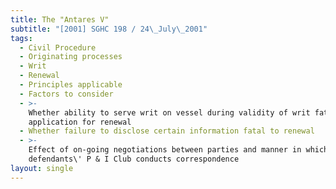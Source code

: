 ```yaml
---
title: The "Antares V"
subtitle: "[2001] SGHC 198 / 24\_July\_2001"
tags:
  - Civil Procedure
  - Originating processes
  - Writ
  - Renewal
  - Principles applicable
  - Factors to consider
  - >-
    Whether ability to serve writ on vessel during validity of writ fatal to
    application for renewal
  - Whether failure to disclose certain information fatal to renewal
  - >-
    Effect of on-going negotiations between parties and manner in which
    defendants\' P & I Club conducts correspondence
layout: single
---
```


